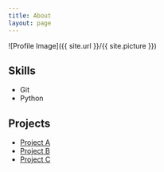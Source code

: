 ```yaml
---
title: About
layout: page
---
```

![Profile Image]({{ site.url }}/{{ site.picture }})

<p>
</p>

<p>
</p>

<h2>Skills</h2>

<ul class="skill-list">
	<li>Git</li>
	<li>Python</li>
</ul>

<h2>Projects</h2>

<ul>
	<li><a href="https://github.com/">Project A</a></li>
	<li><a href="https://github.com/">Project B</a></li>
	<li><a href="https://github.com/">Project C</a></li>
</ul>

